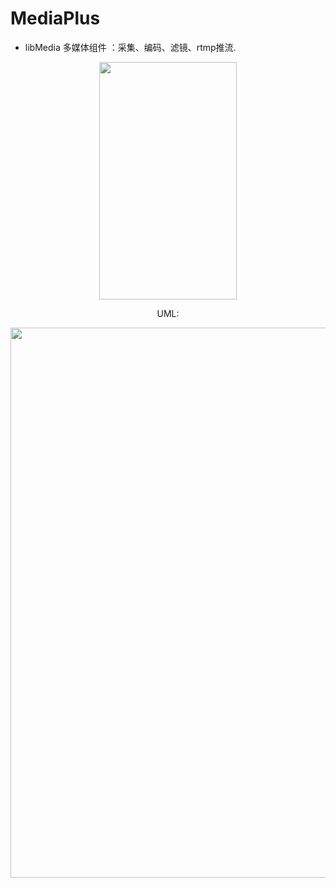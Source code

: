 # MediaPlus


- libMedia 多媒体组件 ：采集、编码、滤镜、rtmp推流.


<div align=center>

<table>
<tr>
<img width="220" height="380" src="https://github.com/javandoc/MediaPlus/blob/master/Resource/screen_one.png"/>
</tr>
<div>

UML:
<div align=center>
<tr>
<img width="800" height="880" src="https://github.com/javandoc/MediaPlus/blob/master/Resource/MediaUML.png">
</tr>

</table>
</div>